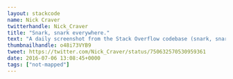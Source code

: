 ```yaml
---
layout: stackcode
name: Nick Craver
twitterhandle: Nick_Craver
title: "Snark, snark everywhere."
text: "A daily screenshot from the Stack Overflow codebase (snark, snark everywhere). "
thumbnailhandle: o48i73VYB9
tweet: https://twitter.com/Nick_Craver/status/750632570530959361
date: 2016-07-06 13:08:45+0000
tags: ["not-mapped"]
---
```

